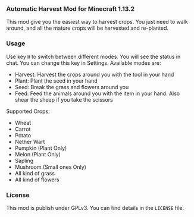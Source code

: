 ### Automatic Harvest Mod for Minecraft 1.13.2
This mod give you the easiest way to harvest crops.
You just need to walk around, and all the mature crops will be harvested and re-planted.

### Usage
Use key `H` to switch between different modes. You will see the status in chat. You can change this key in Settings.
Available modes are:

- Harvest: Harvest the crops around you with the tool in your hand
- Plant: Plant the seed in your hand
- Seed: Break the grass and flowers around you
- Feed: Feed the animals around you with the item in your hand. Also shear the sheep if you take the scissors

Supported Crops:

- Wheat
- Carrot
- Potato
- Nether Wart
- Pumpkin (Plant Only)
- Melon (Plant Only)
- Sapling
- Mushroom (Small ones Only)
- All kind of grass
- All kind of flowers

### License
This mod is publish under GPLv3.
You can find details in the `LICENSE` file.
